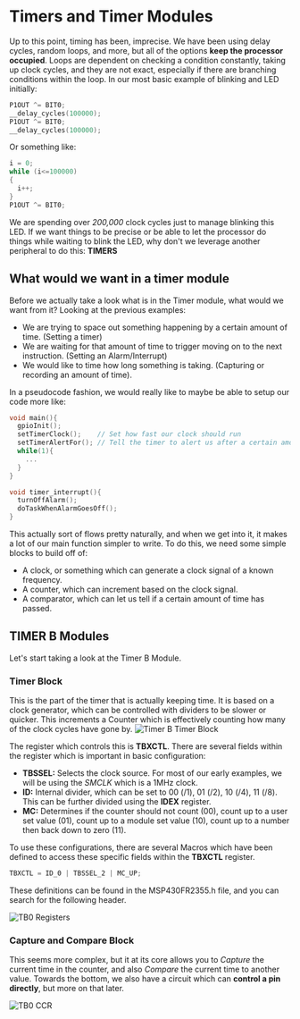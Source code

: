 # Timers and Timer Modules
Up to this point, timing has been, imprecise. We have been using delay cycles, random loops, and more, but all of the options **keep the processor occupied**. Loops are dependent on checking a condition constantly, taking up clock cycles, and they are not exact, especially if there are branching conditions within the loop. In our most basic example of blinking and LED initially:
```c
P1OUT ^= BIT0;
__delay_cycles(100000);
P1OUT ^= BIT0;
__delay_cycles(100000);
```
Or something like:
```c
i = 0;
while (i<=100000)
{
  i++;
}
P1OUT ^= BIT0;
```

We are spending over *200,000* clock cycles just to manage blinking this LED. If we want things to be precise or be able to let the processor do things while waiting to blink the LED, why don't we leverage another peripheral to do this: **TIMERS**

## What would we want in a timer module
Before we actually take a look what is in the Timer module, what would we want from it? Looking at the previous examples:
- We are trying to space out something happening by a certain amount of time. (Setting a timer)
- We are waiting for that amount of time to trigger moving on to the next instruction. (Setting an Alarm/Interrupt)
- We would like to time how long something is taking. (Capturing or recording an amount of time).

In a pseudocode fashion, we would really like to maybe be able to setup our code more like:
```c
void main(){
  gpioInit();
  setTimerClock();    // Set how fast our clock should run
  setTimerAlertFor(); // Tell the timer to alert us after a certain amount of time
  while(1){
    ...
  }
}

void timer_interrupt(){
  turnOffAlarm();
  doTaskWhenAlarmGoesOff();
}
```

This actually sort of flows pretty naturally, and when we get into it, it makes a lot of our main function simpler to write. To do this, we need some simple blocks to build off of:
- A clock, or something which can generate a clock signal of a known frequency.
- A counter, which can increment based on the clock signal.
- A comparator, which can let us tell if a certain amount of time has passed.

## TIMER B Modules
Let's start taking a look at the Timer B Module.
### Timer Block
This is the part of the timer that is actually keeping time. It is based on a clock generator, which can be controlled with dividers to be slower or quicker. This increments a Counter which is effectively counting how many of the clock cycles have gone by.
![Timer B Timer Block](https://i.gyazo.com/41bde011330cc3404d67aca1dcb7809e.png)

The register which controls this is **TBXCTL**. There are several fields within the register which is important in basic configuration:
- **TBSSEL:** Selects the clock source. For most of our early examples, we will be using the *SMCLK* which is a 1MHz clock.
- **ID:** Internal divider, which can be set to 00 (/1), 01 (/2), 10 (/4), 11 (/8). This can be further divided using the **IDEX** register.
- **MC:** Determines if the counter should not count (00), count up to a user set value (01), count up to a module set value (10), count up to a number then back down to zero (11).

To use these configurations, there are several Macros which have been defined to access these specific fields within the **TBXCTL** register.
```c
TBXCTL = ID_0 | TBSSEL_2 | MC_UP;
```
These definitions can be found in the MSP430FR2355.h file, and you can search for the following header.

![TB0 Registers](https://i.gyazo.com/df9136af276a8e0284bf5a7b2a808bdc.png)

### Capture and Compare Block
This seems more complex, but it at its core allows you to *Capture* the current time in the counter, and also *Compare* the current time to another value. Towards the bottom, we also have a circuit which can **control a pin directly**, but more on that later.

![TB0 CCR](https://i.gyazo.com/f2f668a54df03189981ba6b275e4dbef.png)
